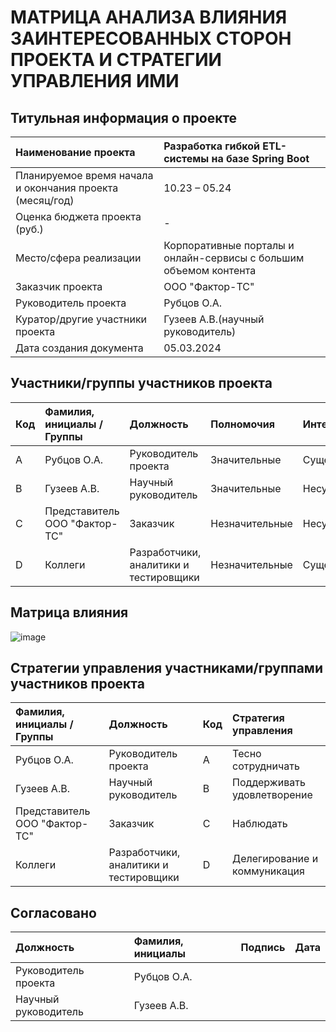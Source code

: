 # МАТРИЦА АНАЛИЗА ВЛИЯНИЯ ЗАИНТЕРЕСОВАННЫХ СТОРОН ПРОЕКТА И СТРАТЕГИИ УПРАВЛЕНИЯ ИМИ
## Титульная информация о проекте

| Наименование проекта                                    | Разработка гибкой ETL-системы на базе Spring Boot                  |
|:--------------------------------------------------------|:-------------------------------------------------------------------|
| Планируемое время начала и окончания проекта (месяц/год)| 10.23 – 05.24                                                      |
| Оценка бюджета проекта (руб.)                           | -                                                                  |
| Место/сфера реализации                                  | Корпоративные порталы и онлайн-сервисы с большим объемом контента  |
| Заказчик проекта                                        | ООО "Фактор-ТС"                                                    |
| Руководитель проекта                                    | Рубцов О.А.                                                        |
| Куратор/другие участники проекта                        | Гузеев А.В.(научный руководитель)                                  |
| Дата создания документа                                 | 05.03.2024                                                         |

## Участники/группы участников проекта

|Код| Фамилия, инициалы /Группы               | Должность                              |Полномочия    |Интерес         |
|:--|:----------------------------------------|:---------------------------------------|:---------------|:---------------|
|А  | Рубцов О.А.                             | Руководитель проекта                   | Значительные   | Существенный   |
|B  | Гузеев А.В.                             | Научный руководитель                   | Значительные   | Несущественный |
|C  | Представитель ООО "Фактор-ТС"           | Заказчик                               | Незначительные | Несущественный |
|D  | Коллеги                                 | Разработчики, аналитики и тестировщики | Незначительные | Существенный   |

## Матрица влияния

![image](https://github.com/rubtsov-oleg/design-workshop/assets/143227875/77d689d5-2ad4-4d6b-97b2-b37417cac612)

## Стратегии управления участниками/группами участников проекта

| Фамилия, инициалы /Группы     | Должность                              | Код | Стратегия управления         |
|:------------------------------|:---------------------------------------|:----|:-----------------------------|
| Рубцов О.А.                   | Руководитель проекта                   | А   | Тесно сотрудничать           |
| Гузеев А.В.                   | Научный руководитель                   | B   | Поддерживать удовлетворение  |
| Представитель ООО "Фактор-ТС" | Заказчик                               | C   | Наблюдать                    |
| Коллеги                       | Разработчики, аналитики и тестировщики | D   | Делегирование и коммуникация |


## Согласовано

| Должность            | Фамилия, инициалы |Подпись|Дата |
|:---------------------|:------------------|:------|:----|
| Руководитель проекта | Рубцов О.А.       |       |     |
| Научный руководитель | Гузеев А.В.       |       |     |
